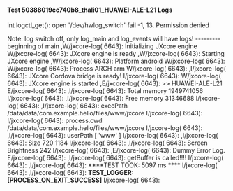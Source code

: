 #### Test 50388019cc740b8_thali01_HUAWEI-ALE-L21 Logs

int logctl_get(): open '/dev/hwlog_switch' fail -1, 13. Permission denied

Note: log switch off, only log_main and log_events will have logs!
--------- beginning of main
,W/jxcore-log( 6643): Initializing JXcore engine
W/jxcore-log( 6643): JXcore engine is ready
,W/jxcore-log( 6643): Starting JXcore engine
,W/jxcore-log( 6643): Platform android
W/jxcore-log( 6643): 
W/jxcore-log( 6643): Process ARCH arm
W/jxcore-log( 6643): 
,I/jxcore-log( 6643): JXcore Cordova bridge is ready!
I/jxcore-log( 6643): 
W/jxcore-log( 6643): JXcore engine is started
,E/jxcore-log( 6643): >> HUAWEI-ALE-L21
E/jxcore-log( 6643): 
,I/jxcore-log( 6643): Total memory 1949741056
I/jxcore-log( 6643): 
,I/jxcore-log( 6643): Free memory 31346688
I/jxcore-log( 6643): 
,I/jxcore-log( 6643): execPath /data/data/com.example.hello/files/www/jxcore
I/jxcore-log( 6643): 
I/jxcore-log( 6643): process.cwd /data/data/com.example.hello/files/www/jxcore
I/jxcore-log( 6643): 
,I/jxcore-log( 6643): userPath [ 'www' ]
I/jxcore-log( 6643): 
,I/jxcore-log( 6643): Size 720 1184
I/jxcore-log( 6643): 
,I/jxcore-log( 6643): Screen Brightness 242
I/jxcore-log( 6643): 
,E/jxcore-log( 6643): Dummy Error Log.
E/jxcore-log( 6643): 
,I/jxcore-log( 6643): getBuffer is called!!!!
I/jxcore-log( 6643): 
,I/jxcore-log( 6643): ****TEST TOOK:  5097  ms ****
I/jxcore-log( 6643): 
,I/jxcore-log( 6643): ****TEST_LOGGER:[PROCESS_ON_EXIT_SUCCESS]****
I/jxcore-log( 6643): 
